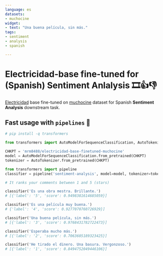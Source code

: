 ```yaml
---
language: es
datasets:
- muchocine
widget:
- text: "Una buena película, sin más."
tags:
- sentiment
- analysis
- spanish

---
```

# Electricidad-base fine-tuned for (Spanish) Sentiment Anlalysis 🎞️👍👎


[Electricidad](https://huggingface.co/mrm8488/electricidad-base-discriminator) base fine-tuned on [muchocine](https://huggingface.co/datasets/muchocine) dataset for Spanish **Sentiment Analysis** downstream task.
## Fast usage with `pipelines`  🚀

```python
# pip install -q transformers

from transformers import AutoModelForSequenceClassification, AutoTokenizer

CHKPT = 'mrm8488/electricidad-base-finetuned-muchocine'
model = AutoModelForSequenceClassification.from_pretrained(CHKPT)
tokenizer = AutoTokenizer.from_pretrained(CHKPT)

from transformers import pipeline
classifier = pipeline('sentiment-analysis', model=model, tokenizer=tokenizer)

# It ranks your comments between 1 and 5 (stars)

classifier('Es una obra mestra. Brillante.')
# [{'label': '5', 'score': 0.9498381614685059}]

classifier('Es una película muy buena.')
# {'label': '4', 'score': 0.9277070760726929}]

classifier('Una buena película, sin más.')
# [{'label': '3', 'score': 0.9768431782722473}]

classifier('Esperaba mucho más.')
# [{'label': '2', 'score': 0.7063605189323425}]

classifier('He tirado el dinero. Una basura. Vergonzoso.')
# [{'label': '1', 'score': 0.8494752049446106}]
```
